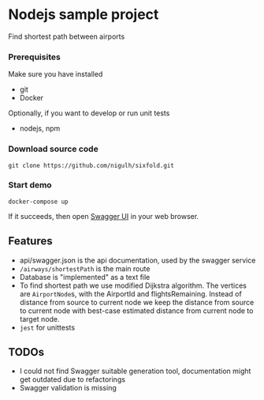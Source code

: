 # Nodejs sample project
Find shortest path between airports

### Prerequisites
Make sure you have installed
* git
* Docker

Optionally, if you want to develop or run unit tests
* nodejs, npm

### Download source code
```shell
git clone https://github.com/nigulh/sixfold.git
```

### Start demo
```shell
docker-compose up
```
If it succeeds, then open [Swagger UI](http://localhost:3080/) in your web browser.

## Features
* api/swagger.json is the api documentation, used by the swagger service 
* `/airways/shortestPath` is the main route
* Database is "implemented" as a text file
* To find shortest path we use modified Dijkstra algorithm. The vertices are `AirportNode`s, with
the AirportId and flightsRemaining. Instead of distance from source to current node we keep the
distance from source to current node with best-case estimated distance from current node to target node.
* ```jest``` for unittests

## TODOs
* I could not find Swagger suitable generation tool, documentation might get outdated due to refactorings
* Swagger validation is missing
